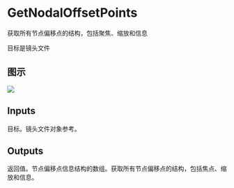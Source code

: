 # GetNodalOffsetPoints

获取所有节点偏移点的结构，包括聚焦、缩放和信息

目标是镜头文件

## 图示

![]($-20221218-19405255.png)

## Inputs

目标。镜头文件对象参考。  

## Outputs

返回值。节点偏移点信息结构的数组。获取所有节点偏移点的结构，包括焦点、缩放和信息。

